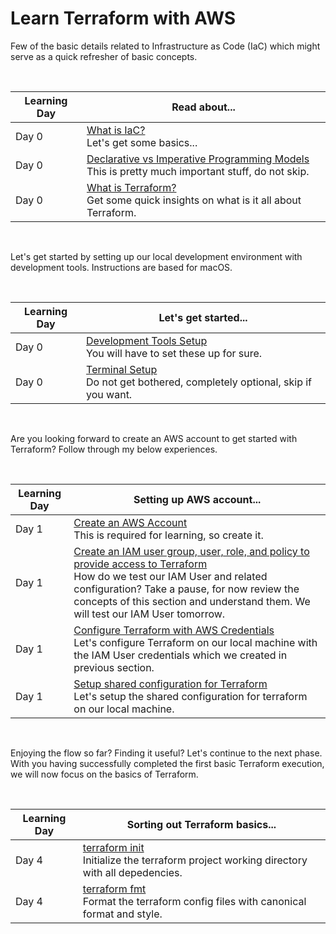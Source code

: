 # Learn Terraform with AWS

Few of the basic details related to Infrastructure as Code (IaC) which might serve as a quick refresher of basic concepts.

<br />

| Learning Day | Read about... | 
|--|--|
| Day 0 | [What is IaC?](./docs/iac_basics.md#what-is-iac) <br /> Let's get some basics... |
| Day 0 | [Declarative vs Imperative Programming Models](./docs/iac_basics.md#declarative-vs-imperative-programming-models) <br /> This is pretty much important stuff, do not skip. |
| Day 0 | [What is Terraform?](./docs/iac_basics.md#what-is-terraform) <br /> Get some quick insights on what is it all about Terraform. |

<br />

Let's get started by setting up our local development environment with development tools. Instructions are based for macOS.

<br />

| Learning Day | Let's get started... | 
|--|--|
| Day 0 | [Development Tools Setup](./docs/dev_machine_setup.md#development-tools-setup) <br /> You will have to set these up for sure. |
| Day 0 | [Terminal Setup](./docs/dev_machine_setup.md#terminal-setup) <br /> Do not get bothered, completely optional, skip if you want. |

<br />

Are you looking forward to create an AWS account to get started with Terraform? Follow through my below experiences.

<br />

| Learning Day | Setting up AWS account... | 
|--|--|
| Day 1 | [Create an AWS Account](./docs/aws_setup.md#create-an-aws-account) <br /> This is required for learning, so create it.|
| Day 1 | [Create an IAM user group, user, role, and policy to provide access to Terraform](./docs/aws_setup.md#create-an-iam-user-group-user-role-and-policy-to-provide-access-to-terraform) <br /> How do we test our IAM User and related configuration? Take a pause, for now review the concepts of this section and understand them. We will test our IAM User tomorrow.|
| Day 1 | [Configure Terraform with AWS Credentials](./docs/aws_setup.md#configure-terraform-with-aws-credentials) <br /> Let's configure Terraform on our local machine with the IAM User credentials which we created in previous section.|
| Day 1 | [Setup shared configuration for Terraform](./docs/aws_setup.md#setup-shared-configuration-for-terraform) <br /> Let's setup the shared configuration for terraform on our local machine.|

<br />

Enjoying the flow so far? Finding it useful? Let's continue to the next phase. With you having successfully completed the first basic Terraform execution, we will now focus on the basics of Terraform.

<br />

| Learning Day | Sorting out Terraform basics... | 
|--|--|
| Day 4 | [terraform init](./docs/terraform_basics.md#terraform-init) <br /> Initialize the terraform project working directory with all depedencies. |
| Day 4 | [terraform fmt](./docs/terraform_basics.md#terraform-fmt) <br /> Format the terraform config files with canonical format and style. |